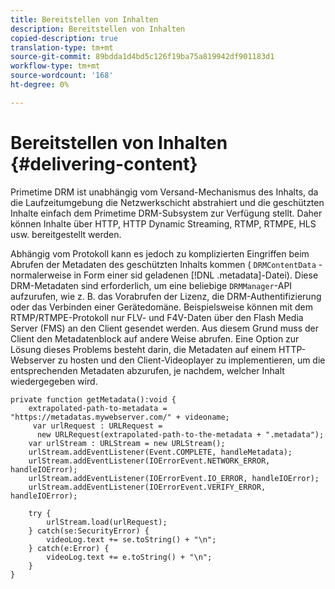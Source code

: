 ```yaml
---
title: Bereitstellen von Inhalten
description: Bereitstellen von Inhalten
copied-description: true
translation-type: tm+mt
source-git-commit: 89bdda1d4bd5c126f19ba75a819942df901183d1
workflow-type: tm+mt
source-wordcount: '168'
ht-degree: 0%

---
```



# Bereitstellen von Inhalten {#delivering-content}

Primetime DRM ist unabhängig vom Versand-Mechanismus des Inhalts, da die Laufzeitumgebung die Netzwerkschicht abstrahiert und die geschützten Inhalte einfach dem Primetime DRM-Subsystem zur Verfügung stellt. Daher können Inhalte über HTTP, HTTP Dynamic Streaming, RTMP, RTMPE, HLS usw. bereitgestellt werden.

Abhängig vom Protokoll kann es jedoch zu komplizierten Eingriffen beim Abrufen der Metadaten des geschützten Inhalts kommen ( `DRMContentData` - normalerweise in Form einer sid geladenen [!DNL .metadata]-Datei). Diese DRM-Metadaten sind erforderlich, um eine beliebige `DRMManager`-API aufzurufen, wie z. B. das Vorabrufen der Lizenz, die DRM-Authentifizierung oder das Verbinden einer Gerätedomäne. Beispielsweise können mit dem RTMP/RTMPE-Protokoll nur FLV- und F4V-Daten über den Flash Media Server (FMS) an den Client gesendet werden. Aus diesem Grund muss der Client den Metadatenblock auf andere Weise abrufen. Eine Option zur Lösung dieses Problems besteht darin, die Metadaten auf einem HTTP-Webserver zu hosten und den Client-Videoplayer zu implementieren, um die entsprechenden Metadaten abzurufen, je nachdem, welcher Inhalt wiedergegeben wird.

```
private function getMetadata():void { 
    extrapolated-path-to-metadata = "https://metadatas.mywebserver.com/" + videoname; 
     var urlRequest : URLRequest =  
      new URLRequest(extrapolated-path-to-the-metadata + ".metadata");  
    var urlStream : URLStream = new URLStream();  
    urlStream.addEventListener(Event.COMPLETE, handleMetadata);  
    urlStream.addEventListener(IOErrorEvent.NETWORK_ERROR, handleIOError);  
    urlStream.addEventListener(IOErrorEvent.IO_ERROR, handleIOError);  
    urlStream.addEventListener(IOErrorEvent.VERIFY_ERROR, handleIOError);  
 
    try { 
        urlStream.load(urlRequest);  
    } catch(se:SecurityError) { 
        videoLog.text += se.toString() + "\n";  
    } catch(e:Error) { 
        videoLog.text += e.toString() + "\n";  
    } 
} 
```

